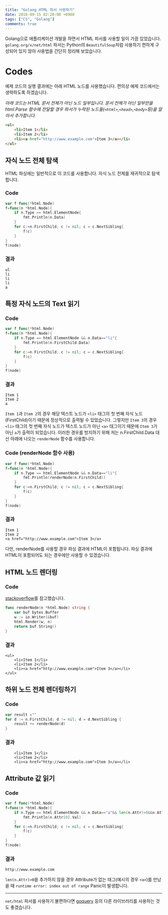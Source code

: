 ```yaml
---
title: "Golang HTML 파서 사용하기"
date: 2018-09-15 02:20:00 +0900
tags: ["CS", "Golang"]
comments: true
---
```


Golang으로 애플리케이션 개발을 하면서 HTML 파서를 사용할 일이 가끔 있었습니다.
`golang.org/x/net/html` 파서는 Python의 `BeautifulSoup`처럼 사용하기 편하게 구성되어 있지 않아 사용법을 간단히 정리해 보았습니다.

# Codes
예제 코드의 실행 결과에는 아래 HTML 노드를 사용했습니다. 편의상 예제 코드에서는 생략하도록 하겠습니다.

*아래 코드는 HTML 문서 전체가 아닌 노드 일부입니다. 문서 전체가 아닌 일부만을 html.Parse 함수에 전달할 경우 파서가 누락된 노드들(`<html>`,`<head>`,`<body>`등)을 알아서 추가합니다.*

~~~html
<ul>
	<li>Item 1</li>
	<li>Item 2</li>
	<li><a href="http://www.example.com">Item 3</a></li>
</ul>
~~~

## 자식 노드 전체 탐색
HTML 파싱에는 일반적으로 이 코드를 사용합니다. 자식 노드 전체를 재귀적으로 탐색합니다.
### Code
~~~go
var f func(*html.Node)
f=func(n *html.Node){
	if n.Type == html.ElementNode{
		fmt.Println(n.Data)
	}
	for c:=n.FirstChild; c != nil; c = c.NextSibling{
		f(c)
	}
}
f(node)
~~~
### 결과
~~~
ul
li
li
li
a
~~~

## 특정 자식 노드의 Text 읽기
### Code
~~~go
var f func(*html.Node)
f=func(n *html.Node){
	if n.Type == html.ElementNode && n.Data=="li"{
		fmt.Println(n.FirstChild.Data)
	}
	for c:=n.FirstChild; c != nil; c = c.NextSibling{
		f(c)
	}
}
f(node)
~~~
### 결과
~~~
Item 1
Item 2
a
~~~
`Item 1`과 `Item 2`의 경우 해당 텍스트 노드가 `<li>` 태그의 첫 번째 자식 노드(FirstChild)이기 때문에 정상적으로 출력될 수 있었습니다. 그렇지만 `Item 3`의 경우 `<li>` 태그의 첫 번째 자식 노드가 텍스트 노드가 아닌 `<a>` 태그이기 때문에 `Item 3`가 아닌 `a`가 출력이 되었습니다. 이러한 경우를 방지하기 위해 저는 n.FirstChild.Data 대신 아래에 나오는 `renderNode` 함수를 사용합니다.
### Code (renderNode 함수 사용)
~~~go
var f func(*html.Node)
f=func(n *html.Node){
	if n.Type == html.ElementNode && n.Data=="li"{
		fmt.Println(renderNode(n.FirstChild))
	}
	for c:=n.FirstChild; c != nil; c = c.NextSibling{
		f(c)
	}
}
f(node)
~~~
### 결과
~~~
Item 1
Item 2
<a href="http://www.example.com">Item 3</a>
~~~
다만, renderNode를 사용할 경우 파싱 결과에 HTML이 포함됩니다. 파싱 결과에 HTML이 포함되어도 되는 경우에만 사용할 수 있겠습니다.

## HTML 노드 렌더링
### Code
[stackoverflow](https://stackoverflow.com/questions/30109061/)를 참고했습니다.
~~~go
func renderNode(n *html.Node) string {
	var buf bytes.Buffer
	w := io.Writer(&buf)
	html.Render(w, n)
	return buf.String()
}
~~~
### 결과
~~~
<ul>
	<li>Item 1</li>
	<li>Item 2</li>
	<li><a href="http://www.example.com">Item 3</a></li>
</ul>
~~~

## 하위 노드 전체 렌더링하기
### Code
~~~go
var result ="" 
for d := n.FirstChild; d != nil; d = d.NextSibling {
	result += renderNode(d)
}
~~~
### 결과
~~~
	<li>Item 1</li>
	<li>Item 2</li>
	<li><a href="http://www.example.com">Item 3</a></li>
~~~

## Attribute 값 읽기
### Code
~~~go
var f func(*html.Node)
f=func(n *html.Node){
	if n.Type == html.ElementNode && n.Data=="a"&& len(n.Attr)>0&&n.Attr[0].Key=="href"{
		fmt.Println(n.Attr[0].Val)
	}
	for c:=n.FirstChild; c != nil; c = c.NextSibling{
		f(c)
	}
}
f(node)
~~~
### 결과
~~~
http://www.example.com
~~~
`len(n.Attr)>0`을 추가하지 않을 경우 Attribute가 없는 태그(예시의 경우 `<a>`)를 만났을 때 `runtime error: index out of range` Panic이 발생합니다.

***

`net/html` 파서를 사용하기 불편하다면 [goquery](https://github.com/PuerkitoBio/goquery) 등의 다른 라이브러리를 사용하는 것도 좋겠습니다.
